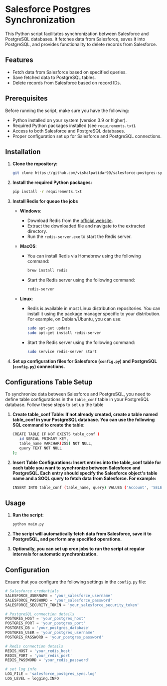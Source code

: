 # Salesforce Postgres Synchronization

This Python script facilitates synchronization between Salesforce and PostgreSQL databases. It fetches data from Salesforce, saves it into PostgreSQL, and provides functionality to delete records from Salesforce.

## Features

- Fetch data from Salesforce based on specified queries.
- Save fetched data to PostgreSQL tables.
- Delete records from Salesforce based on record IDs.

## Prerequisites

Before running the script, make sure you have the following:

- Python installed on your system (version 3.9 or higher).
- Required Python packages installed (see `requirements.txt`).
- Access to both Salesforce and PostgreSQL databases.
- Proper configuration set up for Salesforce and PostgreSQL connections.

## Installation

1. **Clone the repository:**

    ```bash
    git clone https://github.com/vishalpatidar99/salesforce-postgres-sync.git
    ```

2. **Install the required Python packages:**

    ```bash
    pip install -r requirements.txt
    ```

3. **Install Redis for queue the jobs**
    - **Windows**: 
      - Download Redis from the [official website](https://redis.io/download).
      - Extract the downloaded file and navigate to the extracted directory.
      - Run the `redis-server.exe` to start the Redis server.

    - **MacOS**:
      - You can install Redis via Homebrew using the following command:
        ```bash
        brew install redis
        ```
      - Start the Redis server using the following command:
        ```bash
        redis-server
        ```
    - **Linux**:
      - Redis is available in most Linux distribution repositories. You can install it using the package manager specific to your distribution. For example, on Debian/Ubuntu, you can use:
        ```bash
        sudo apt-get update
        sudo apt-get install redis-server
        ```
      - Start the Redis server using the following command:
        ```bash
        sudo service redis-server start
        ```

3. **Set up configuration files for Salesforce (`config.py`) and PostgreSQL (`config.py`) connections.**

## Configurations Table Setup
To synchronize data between Salesforce and PostgreSQL, you need to define table configurations in the `table_conf` table in your PostgreSQL database. Follow these steps to set up the table 
1. **Create table_conf Table: If not already created, create a table named table_conf in your PostgreSQL database. You can use the following SQL command to create the table:**
     ```bash
     CREATE TABLE IF NOT EXISTS table_conf (
        id SERIAL PRIMARY KEY,
        table_name VARCHAR(255) NOT NULL,
        query TEXT NOT NULL
    );
     ```
2. **Insert Table Configurations: Insert entries into the table_conf table for each table you want to synchronize between Salesforce and PostgreSQL. Each entry should specify the Salesforce object's table name and a SOQL query to fetch data from Salesforce. For example:**
    ```bash
    INSERT INTO table_conf (table_name, query) VALUES ('Account', 'SELECT Id, Name FROM Account');
    ```

## Usage

1. **Run the script:**

    ```bash
    python main.py
    ```

2. **The script will automatically fetch data from Salesforce, save it to PostgreSQL, and perform any specified operations.**

3. **Optionally, you can set up cron jobs to run the script at regular intervals for automatic synchronization.**

## Configuration

Ensure that you configure the following settings in the `config.py` file:

```python
# Salesforce credentials
SALESFORCE_USERNAME = 'your_salesforce_username'
SALESFORCE_PASSWORD = 'your_salesforce_password'
SALESFORCE_SECURITY_TOKEN = 'your_salesforce_security_token'

# PostgreSQL connection details
POSTGRES_HOST = 'your_postgres_host'
POSTGRES_PORT = 'your_postgres_port'
POSTGRES_DB = 'your_postgres_database'
POSTGRES_USER = 'your_postgres_username'
POSTGRES_PASSWORD = 'your_postgres_password'

# Redis connection details
REDIS_HOST = 'your_redis_host'
REDIS_PORT = 'your_redis_port'
REDIS_PASSWORD = 'your_redis_password'

# set log info
LOG_FILE = 'salesforce_postgres_sync.log'
LOG_LEVEL = logging.INFO